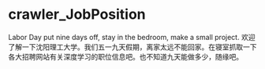 # crawler_JobPosition
Labor Day put nine days off, stay in the bedroom, make a small project.
欢迎了解一下沈阳理工大学。我们五一九天假期，离家太远不能回家。在寝室抓取一下各大招聘网站有关深度学习的职位信息吧。也不知道九天能做多少，随缘吧。
